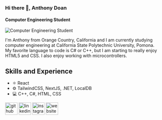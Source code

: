 ### Hi there 👋, Anthony Doan
#### Computer Engineering Student
![Computer Engineering Student](https://github.com/antdoan123/antdoan123/blob/main/Hi%20I'm%20Anthony!%20%F0%9F%91%8B.gif)

I'm Anthony from Orange Country, California and I am currently studying computer engineering at California State Polytechnic University, Pomona. My favorite language to code is C# or C++, but I am starting to really enjoy HTML5 and CSS. I also enjoy working with microcontrollers. 

## Skills and Experience
* ⚛ React
* ⚙ TailwindCSS, NextJS, .NET, LocalDB
* 💻 C++, C#, HTML, CSS

[<img src='https://cdn.jsdelivr.net/npm/simple-icons@3.0.1/icons/github.svg' alt='github' height='40'>](https://github.com/antdoan123)  [<img src='https://cdn.jsdelivr.net/npm/simple-icons@3.0.1/icons/linkedin.svg' alt='linkedin' height='40'>](https://www.linkedin.com/in/antdoan/)  [<img src='https://cdn.jsdelivr.net/npm/simple-icons@3.0.1/icons/instagram.svg' alt='instagram' height='40'>](https://www.instagram.com/antdoan/)  [<img src='https://cdn.jsdelivr.net/npm/simple-icons@3.0.1/icons/icloud.svg' alt='website' height='40'>](https://antdoan.dev)  

